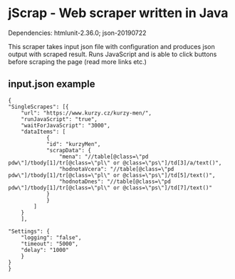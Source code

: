 # jScrap - Web scraper written in Java

Dependencies: htmlunit-2.36.0; json-20190722

This scraper takes input json file with configuration and produces json output with scraped result. 
Runs JavaScript and is able to click buttons before scraping the page (read more links etc.)

## input.json example
```
{
"SingleScrapes": [{
	"url": "https://www.kurzy.cz/kurzy-men/",
	"runJavaScript": "true",
	"waitForJavaScript": "3000",
	"dataItems": [
			{
			"id": "kurzyMen",
			"scrapData": {
				"mena": "//table[@class=\"pd pdw\"]/tbody[1]/tr[@class=\"pl\" or @class=\"ps\"]/td[3]/a/text()",
				"hodnotaVcera": "//table[@class=\"pd pdw\"]/tbody[1]/tr[@class=\"pl\" or @class=\"ps\"]/td[5]/text()",
				"hodnotaDnes": "//table[@class=\"pd pdw\"]/tbody[1]/tr[@class=\"pl\" or @class=\"ps\"]/td[7]/text()"
			}
			}				
		]
	}
	],

"Settings": {
	"logging": "false",
	"timeout": "5000",
	"delay": "1000"		
	}
}
}
```

